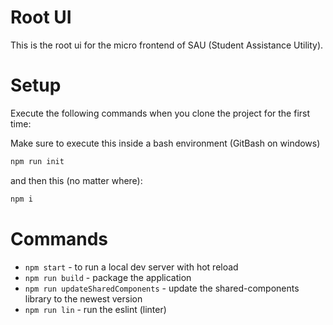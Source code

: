 # Root UI

This is the root ui for the micro frontend of SAU (Student Assistance Utility).

# Setup

Execute the following commands when you clone the project for the first time:

Make sure to execute this inside a bash environment (GitBash on windows)

```bash
npm run init
```

and then this (no matter where):

```bash
npm i
```

# Commands

- `npm start` - to run a local dev server with hot reload
- `npm run build` - package the application
- `npm run updateSharedComponents` - update the shared-components library to the newest version
- `npm run lin` - run the eslint (linter)
